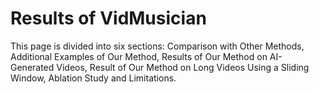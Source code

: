 # Results of VidMusician
This page is divided into six sections: Comparison with Other Methods, Additional Examples of Our Method, Results of Our Method on AI-Generated Videos, Result of Our Method on Long Videos Using a Sliding Window, Ablation Study and Limitations.